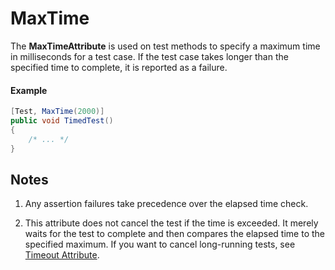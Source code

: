 # MaxTime


The **MaxTimeAttribute** is used on test methods to specify a maximum time 
in milliseconds for a test case. If the test case takes longer than the 
specified time to complete, it is reported as a failure.
   
#### Example

```csharp
[Test, MaxTime(2000)]
public void TimedTest()
{
    /* ... */
}
```

## Notes

1. Any assertion failures take precedence over the elapsed time check.

2. This attribute does not cancel the test if the time
   is exceeded. It merely waits for the test to complete and then
   compares the elapsed time to the specified maximum. If you want to
   cancel long-running tests, see [Timeout Attribute](timeout.md).
